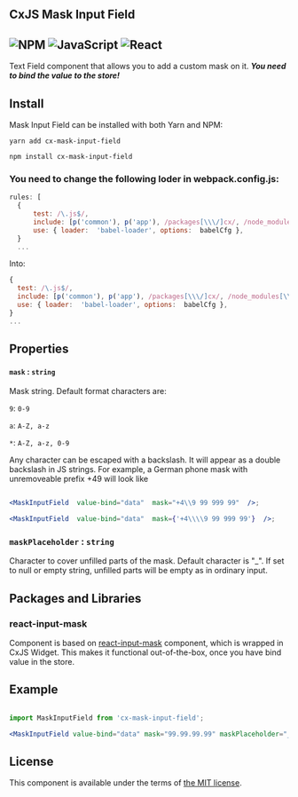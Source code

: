 CxJS Mask Input Field
---
![NPM](https://img.shields.io/badge/NPM-%23000000.svg?style=for-the-badge&logo=npm&logoColor=white) ![JavaScript](https://img.shields.io/badge/javascript-%23323330.svg?style=for-the-badge&logo=javascript&logoColor=%23F7DF1E) ![React](https://img.shields.io/badge/react-%2320232a.svg?style=for-the-badge&logo=react&logoColor=%2361DAFB)
--
  

<!-- #### Chout out out [Demo](https://angry-kirch-e6040c.netlify.app/dashboard) -->

  

Text Field component that allows you to add a custom mask on it. **_You need to bind the value to the store!_**

  

## Install

  

Mask Input Field can be installed with both Yarn and NPM:

  

`yarn add cx-mask-input-field`

  

`npm install cx-mask-input-field`

### You need to change the following loder in webpack.config.js:
  ```jsx
rules: [
	{
		test: /\.js$/,
		include: [p('common'), p('app'), /packages[\\\/]cx/, /node_modules[\\\/](cx|cx-react|cx-theme-\w*|cx-google-maps)[\\\/]/,
		use: { loader:  'babel-loader', options:  babelCfg },
	}
	...
```

Into: 

  ```jsx
{
	test: /\.js$/,
	include: [p('common'), p('app'), /packages[\\\/]cx/, /node_modules[\\\/](cx|cx-.+)[\\\/]/,],
	use: { loader:  'babel-loader', options:  babelCfg },
}
...
```
## Properties

  

#### `mask` : `string`

  

Mask string. Default format characters are:<br/>

  

`9`: `0-9`<br/>

  

`a`: `A-Z, a-z`<br/>

  

`*`: `A-Z, a-z, 0-9`

  

Any character can be escaped with a backslash. It will appear as a double backslash in JS strings. For example, a German phone mask with unremoveable prefix +49 will look like

  

```jsx

<MaskInputField  value-bind="data"  mask="+4\\9 99 999 99"  />;

<MaskInputField  value-bind="data"  mask={'+4\\\\9 99 999 99'}  />;

```

  

### `maskPlaceholder` : `string`

  

Character to cover unfilled parts of the mask. Default character is "\_". If set to null or empty string, unfilled parts will be empty as in ordinary input.

  

## Packages and Libraries

  

### react-input-mask

  

Component is based on [react-input-mask](https://www.npmjs.com/package/react-input-mask) component, which is wrapped in CxJS Widget. This makes it functional out-of-the-box, once you have bind value in the store.

  

## Example

  

```jsx

import MaskInputField from 'cx-mask-input-field';

<MaskInputField value-bind="data" mask="99.99.99.99" maskPlaceholder="_" />;

```

  

## License

  

This component is available under the terms of [the MIT license](LICENSE.md).
